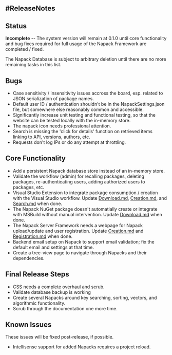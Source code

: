 #ReleaseNotes
-------------

Status
------
**Incomplete** -- The system version will remain at 0.1.0 until core functionality and bug fixes required for full usage of the Napack Framework are completed / fixed.

The Napack Database is subject to arbitrary deletion until there are no more remaining tasks in this list.

Bugs
----
* Case sensitivity / insensitivity issues accross the board, esp. related to JSON serialization of package names.
* Default user ID / authentication shouldn't be in the NapackSettings.json file, but somewhere else reasonably common and accessible.
* Significantly increase unit testing and functional testing, so that the website can be tested locally with the in-memory store.
* The napack icon needs professional attention.
* Search is missing the 'click for details' function on retrieved items linking to API, versions, authors, etc.
* Requests don't log IPs or do any attempt at throttling.

Core Functionality
------------------
* Add a persistent Napack database store instead of an in-memory store.
* Validate the workflow (admin) for recalling packages, deleting packages, re-authenticating users, adding authorized users to packages, etc.
* Visual Studio Extension to integrate package consumption / creation with the Visual Studio workflow. Update [Download.md](./Download.md), [Creation.md](Creation.md), and [Search.md](./Search.md) when done.
* The Napack NuGet package doesn't automatially create or integrate with MSBuild without manual intervention. Update [Download.md](./Download.md) when done.
* The Napack Server Framework needs a webpage for Napack upload/update and user registration. Update [Creation.md](./Creation.md) and [Registration.md](Registration.md) when done.
* Backend email setup on Napack to support email validation; fix the default email and settings at that time.
* Create a tree-view page to navigate through Napacks and their dependencies.

Final Release Steps
-------------------
* CSS needs a complete overhaul and scrub.
* Validate database backup is working
* Create several Napacks around key searching, sorting, vectors, and algorithmic functionality.
* Scrub through the documentation one more time.

Known Issues
------------
These issues will be fixed post-release, if possible.
* Intellisense support for added Napacks requires a project reload.